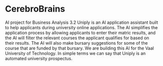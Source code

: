# CerebroBrains
AI project for Business Analysis 3.2
Uniply is an AI application assistant built to help applicants during university online applications. The AI simplifies the application process by allowing applicants to enter their matric results, and the AI will filter the relevant courses the applicant qualifies for based on their results. The AI will also make bursary suggestions for some of the course that are funded by that bursary. We are building this AI for the Vaal University of Technology. In simple terms we can say that Uniply is an automated university prospectus.
